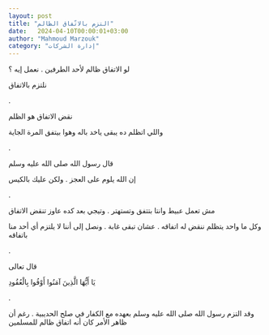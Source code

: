 ```yaml
---
layout: post
title: "التزم بالاتّفاق الظالم"
date:   2024-04-10T00:00:01+03:00
author: "Mahmoud Marzouk"
category: "إدارة الشركات"
---
```



لو الاتفاق ظالم لأحد الطرفين . نعمل إيه ؟

نلتزم بالاتفاق

.

نقض الاتفاق هو الظلم

واللي اتظلم ده يبقى ياخد باله وهوا بيتفق المرة
الجاية

.

قال رسول الله صلى الله عليه وسلم

إن الله يلوم على العجز . ولكن عليك بالكيس

.

مش تعمل عبيط وانتا بتتفق وتستهتر . وتيجي بعد كده عاوز
تنقض الاتفاق

وكل ما واحد يتظلم ننقض له اتفاقه . عشان تبقى غابة . ونصل
إلى أننا لا يلتزم أي أحد منا باتفاقه

.

قال تعالى

يَا أَيُّهَا الَّذِينَ آمَنُوا أَوْفُوا بِالْعُقُودِ

.

وقد التزم رسول الله صلى الله عليه وسلم بعهده مع الكفار
في صلح الحديبية . رغم أن ظاهر الأمر كان أنه اتفاق ظالم للمسلمين
